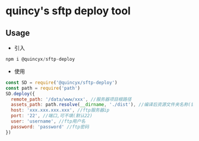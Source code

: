 # quincy's sftp deploy tool

## Usage

- 引入

```javascript
npm i @quincyx/sftp-deploy
```

- 使用

```javascript
const SD = require('@quincyx/sftp-deploy')
const path = require('path')
SD.deploy({
  remote_path: '/data/www/xxx', //服务器项目根路径
  assets_path: path.resolve(__dirname, './dist'), //编译后资源文件夹名称(需上传的文件夹)
  host: 'xxx.xxx.xxx.xxx', //ftp服务器ip
  port: '22', //端口,可不填(默认22)
  user: 'username', //ftp用户名
  password: 'password' //ftp密码
})
```
